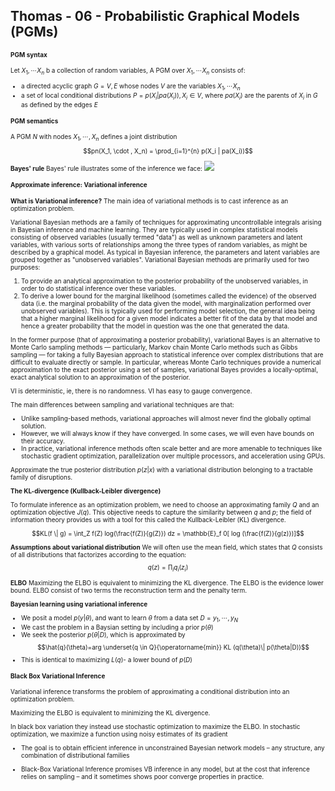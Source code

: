 ## Thomas - 06 - Probabilistic Graphical Models (PGMs)
<font size="1">

#### PGM syntax
Let $X_1, \cdots X_n$ b a collection of random variables, A PGM over $X_1, \cdots X_n$ consists of:
- a directed acyclic graph $G = {V,E}$ whose nodes $V$ are the variables $X_1, \cdots X_n$ 
- a set of local conditional distributions $P = {p(X_i|pa(X_i)), X_i \in V}$, where $pa(X_i)$ are the parents of $X_i$ in $G$ as defined by the edges $E$

#### PGM semantics
A PGM $N$ with nodes $X_1, \cdots, X_n$ defines a joint distribution
$$pn(X_1, \cdot , X_n) = \prod_{i=1}^{n} p(X_i | pa(X_i))$$

**Bayes' rule** Bayes' rule illustrates some of the inference we face:
![]("..\attachments/cool.png)

#### Approximate inference: Variational inference

**What is Variational inference?**
The main idea of variational methods is to cast inference as an optimization problem. 

Variational Bayesian methods are a family of techniques for approximating uncontrollable integrals arising in Bayesian inference and machine learning. They are typically used in complex statistical models consisting of observed variables (usually termed "data") as well as unknown parameters and latent variables, with various sorts of relationships among the three types of random variables, as might be described by a graphical model. As typical in Bayesian inference, the parameters and latent variables are grouped together as "unobserved variables". Variational Bayesian methods are primarily used for two purposes:

1. To provide an analytical approximation to the posterior probability of the unobserved variables, in order to do statistical inference over these variables.
2. To derive a lower bound for the marginal likelihood (sometimes called the evidence) of the observed data (i.e. the marginal probability of the data given the model, with marginalization performed over unobserved variables). This is typically used for performing model selection, the general idea being that a higher marginal likelihood for a given model indicates a better fit of the data by that model and hence a greater probability that the model in question was the one that generated the data.

In the former purpose (that of approximating a posterior probability), variational Bayes is an alternative to Monte Carlo sampling methods — particularly, Markov chain Monte Carlo methods such as Gibbs sampling — for taking a fully Bayesian approach to statistical inference over complex distributions that are difficult to evaluate directly or sample. In particular, whereas Monte Carlo techniques provide a numerical approximation to the exact posterior using a set of samples, variational Bayes provides a locally-optimal, exact analytical solution to an approximation of the posterior. 

VI is deterministic, ie, there is no randomness. VI has easy to gauge convergence. 

The main differences between sampling and variational techniques are that:
- Unlike sampling-based methods, variational approaches will almost never find the globally optimal solution.
- However, we will always know if they have converged. In some cases, we will even have bounds on their accuracy.
- In practice, variational inference methods often scale better and are more amenable to techniques like stochastic gradient optimization, parallelization over multiple processors, and acceleration using GPUs.

Approximate the true posterior distribution $p(z|x)$ with a variational distribution belonging to a tractable family of disruptions.

**The KL-divergence (Kullback-Leibler divergence)**

To formulate inference as an optimization problem, we need to choose an approximating family $Q$ and an optimization objective $J(q)$. This objective needs to capture the similarity between $q$ and $p$; the field of information theory provides us with a tool for this called the Kullback-Leibler (KL) divergence.

 $$KL(f \| g) = \int_Z f(Z) log(\frac{f(Z)}{g(Z)}) dz = \mathbb{E}_f 0[ log (\frac{f(Z)}{g(z)})]$$

 **Assumptions about variational distribution**
 We will often use the mean field, which states that $Q$ consists of all distributions that factorizes according to the equation:
 $$q(z)=\prod_i q_i(z_i)$$

**ELBO**
Maximizing the ELBO is equivalent to minimizing the
KL divergence.
The ELBO is the evidence lower bound.
ELBO consist of two terms the reconstruction term and the penalty term.

 **Bayesian learning using variational inference**
 - We posit a model $p(y|\theta)$, and want to learn $\theta$ from a data set $D={y_1,\cdots, y_N}$
 - We cast the problem in a Baysian setting by including a prior $p(\theta)$
 - We seek the posterior $p(\theta | D)$, which is approximated by
$$\hat{q}(\theta)=arg \underset{q \in Q}{\operatorname{min}} KL (q(\theta)\| p(\theta|D))$$
- This is identical to maximizing $L(q)$- a lower bound of $p(D)$

#### Black Box Variational Inference
Variational inference transforms the problem of approximating a conditional distribution into an optimization
problem.

Maximizing the ELBO is equivalent to minimizing the
KL divergence.

In black box variation they instead use stochastic optimization to maximize
the ELBO. In stochastic optimization, we maximize a
function using noisy estimates of its gradient

- The goal is to obtain efficient inference in
unconstrained Bayesian network models – any structure, any
combination of distributional families

- Black-Box Variational Inference promises VB inference in any
model, but at the cost that inference relies on sampling – and it
sometimes shows poor converge properties in practice.
</font>